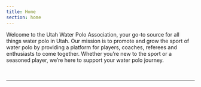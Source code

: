 ```yaml
---
title: Home
section: home  
---
```

Welcome to the Utah Water Polo Association, your go-to source for all things water polo in Utah. Our mission is to promote and grow the sport of water polo by providing a platform for players, coaches, referees and enthusiasts to come together. Whether you’re new to the sport or a seasoned player, we’re here to support your water polo journey.

<br/>

---

<br/>

[//]: # (child_database is not supported)

<br/>


